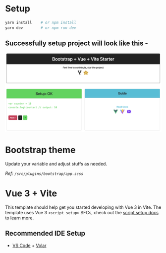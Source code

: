 # Setup
```bash
yarn install    # or npm install
yarn dev        # or npm run dev
```

## Successfully setup project will look like this - 
![](./public/project-setup.png)


# Bootstrap theme
Update your variable and adjust stuffs as needed.

*Ref: `/src/plugins/bootstrap/app.scss`*




# Vue 3 + Vite

This template should help get you started developing with Vue 3 in Vite. The template uses Vue 3 `<script setup>` SFCs, check out the [script setup docs](https://v3.vuejs.org/api/sfc-script-setup.html#sfc-script-setup) to learn more.

## Recommended IDE Setup

- [VS Code](https://code.visualstudio.com/) + [Volar](https://marketplace.visualstudio.com/items?itemName=Vue.volar)

